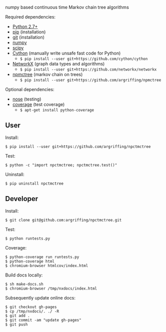 numpy based continuous time Markov chain tree algorithms

Required dependencies:
 * [Python 2.7+](http://www.python.org/)
 * [pip](https://pip.readthedocs.org/) (installation)
 * [git](http://git-scm.com/) (installation)
 * [numpy](http://www.numpy.org/)
 * [scipy](http://docs.scipy.org/doc/)
 * [Cython](http://cython.org) (manually write unsafe fast code for Python)
   - `$ pip install --user git+https://github.com/cython/cython`
 * [NetworkX](http://networkx.lanl.gov/) (graph data types and algorithms)
   - `$ pip install --user git+https://github.com/networkx/networkx`
 * [npmctree](https://github.com/argriffing/npmctree) (markov chain on trees)
   - `$ pip install --user git+https://github.com/argriffing/npmctree`

Optional dependencies:
 * [nose](https://nose.readthedocs.org/) (testing)
 * [coverage](http://nedbatchelder.com/code/coverage/) (test coverage)
   - `$ apt-get install python-coverage`


User
----

Install:

    $ pip install --user git+https://github.com/argriffing/npctmctree

Test:

    $ python -c "import npctmctree; npctmctree.test()"

Uninstall:

    $ pip uninstall npctmctree


Developer
---------

Install:

    $ git clone git@github.com:argriffing/npctmctree.git

Test:

    $ python runtests.py

Coverage:

    $ python-coverage run runtests.py
    $ python-coverage html
    $ chromium-browser htmlcov/index.html

Build docs locally:

    $ sh make-docs.sh
    $ chromium-browser /tmp/nxdocs/index.html

Subsequently update online docs:

    $ git checkout gh-pages
    $ cp /tmp/nxdocs/. ./ -R
    $ git add .
    $ git commit -am "update gh-pages"
    $ git push

